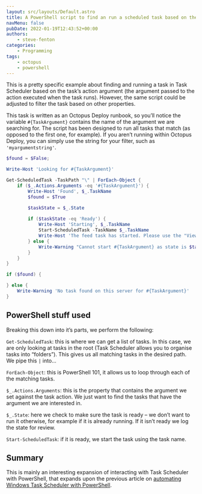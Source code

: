 ```yaml
---
layout: src/layouts/Default.astro
title: A PowerShell script to find an run a scheduled task based on the task argument
navMenu: false
pubDate: 2022-01-19T12:43:52+00:00
authors:
    - steve-fenton
categories:
    - Programming
tags:
    - octopus
    - powershell
---
```


This is a pretty specific example about finding and running a task in Task Scheduler based on the task’s action argument (the argument passed to the action executed when the task runs). However, the same script could be adjusted to filter the task based on other properties.

This task is written as an Octopus Deploy runbook, so you’ll notice the variable `#{TaskArgument}` contains the name of the argument we are searching for. The script has been designed to run all tasks that match (as opposed to the first one, for example). If you aren’t running within Octopus Deploy, you can simply use the string for your filter, such as `'myargumentstring'`.

```powershell
$found = $False;

Write-Host 'Looking for #{TaskArgument}'

Get-ScheduledTask -TaskPath "\" | ForEach-Object {
    if ($_.Actions.Arguments -eq '#{TaskArgument}') {
    	Write-Host 'Found', $_.TaskName
        $found = $True

        $taskState = $_.State
        
        if ($taskState -eq 'Ready') {  
            Write-Host 'Starting', $_.TaskName
            Start-ScheduledTask -TaskName $_.TaskName
            Write-Host 'The feed task has started. Please use the "View All Feed Run History" view in Feed Manager to see results as the feed may take some time.'
        } else {
            Write-Warning "Cannot start #{TaskArgument} as state is $taskState"
        }
    }
}

if ($found) {

} else {
    Write-Warning 'No task found on this server for #{TaskArgument}'
}
```

## PowerShell stuff used

Breaking this down into it’s parts, we perform the following:

`Get-ScheduledTask`: this is where we can get a list of tasks. In this case, we are only looking at tasks in the root (Task Scheduler allows you to organise tasks into “folders”). This gives us all matching tasks in the desired path. We pipe this ` | ` into…

`ForEach-Object`: this is PowerShell 101, it allows us to loop through each of the matching tasks.

`$_.Actions.Arguments`: this is the property that contains the argument we set against the task action. We just want to find the tasks that have the argument we are interested in.

`$_.State`: here we check to make sure the task is ready – we don’t want to run it otherwise, for example if it is already running. If it isn’t ready we log the state for review.

`Start-ScheduledTask`: if it is ready, we start the task using the task name.

## Summary

This is mainly an interesting expansion of interacting with Task Scheduler with PowerShell, that expands upon the previous article on [automating Windows Task Scheduler with PowerShell](/2021/11/automating-windows-task-scheduler-with-powershell/).